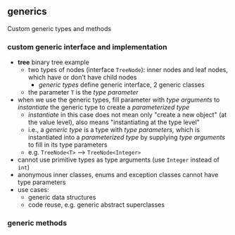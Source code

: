 ## generics
Custom generic types and methods

### custom generic interface and implementation

* **tree** binary tree example
  * two types of nodes (interface `TreeNode`): inner nodes and leaf nodes, which have or don't have child nodes
    * *generic types* define generic interface, 2 generic classes
  * the parameter `T` is the *type parameter*
* when we use the generic types, fill parameter with *type arguments* to *instantiate* the generic type to create a *parameterized type*
  * *instantiate* in this case does not mean only "create a new object" (at the value level), also means "instantiating at the type level"
  * i.e., a *generic type* is a type with *type parameters,* which is instantiated into a *parameterized type* by supplying *type arguments* to fill in its type parameters
  * e.g. `TreeNode<T>` --> `TreeNode<Integer>`
* cannot use primitive types as type arguments (use `Integer` instead of `int`)
* anonymous inner classes, enums and exception classes cannot have type parameters
* use cases:
  * generic data structures
  * code reuse, e.g. generic abstract superclasses

### generic methods
